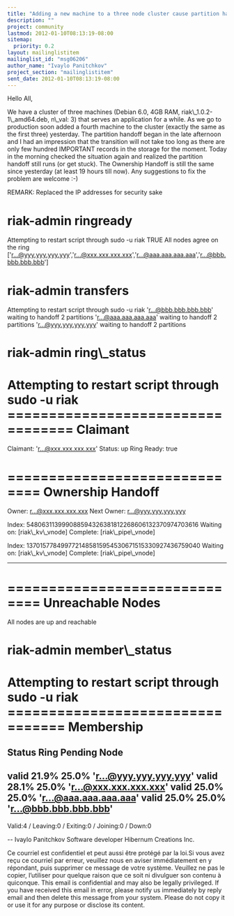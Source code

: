 ```yaml
---
title: "Adding a new machine to a three node cluster cause partition handoff	problems"
description: ""
project: community
lastmod: 2012-01-10T08:13:19-08:00
sitemap:
  priority: 0.2
layout: mailinglistitem
mailinglist_id: "msg06206"
author_name: "Ivaylo Panitchkov"
project_section: "mailinglistitem"
sent_date: 2012-01-10T08:13:19-08:00
---
```



Hello All,

We have a cluster of three machines (Debian 6.0, 4GB RAM, 
riak\\_1.0.2-1\\_amd64.deb, n\\_val: 3) that serves an application for a 
while. As we go to production soon added a fourth machine to the cluster 
(exactly the same as the first three) yesterday. The partition handoff 
began in the late afternoon and I had an impression that the transition 
will not take too long as there are only few hundred IMPORTANT records 
in the storage for the moment. Today in the morning checked the 
situation again and realized the partition handoff still runs (or get 
stuck). The Ownership Handoff is still the same since yesterday (at 
least 19 hours till now). Any suggestions to fix the problem are welcome :-)


REMARK: Replaced the IP addresses for security sake


# riak-admin ringready
Attempting to restart script through sudo -u riak
TRUE All nodes agree on the ring 
['r...@yyy.yyy.yyy.yyy','r...@xxx.xxx.xxx.xxx','r...@aaa.aaa.aaa.aaa','r...@bbb.bbb.bbb.bbb']

# riak-admin transfers
Attempting to restart script through sudo -u riak
'r...@bbb.bbb.bbb.bbb' waiting to handoff 2 partitions
'r...@aaa.aaa.aaa.aaa' waiting to handoff 2 partitions
'r...@yyy.yyy.yyy.yyy' waiting to handoff 2 partitions


# riak-admin ring\\_status
Attempting to restart script through sudo -u riak
================================== Claimant 
===================================

Claimant: 'r...@xxx.xxx.xxx.xxx'
Status: up
Ring Ready: true

============================== Ownership Handoff 
==============================

Owner: r...@xxx.xxx.xxx.xxx
Next Owner: r...@yyy.yyy.yyy.yyy

Index: 548063113999088594326381812268606132370974703616
Waiting on: [riak\\_kv\\_vnode]
Complete: [riak\\_pipe\\_vnode]

Index: 1370157784997721485815954530671515330927436759040
Waiting on: [riak\\_kv\\_vnode]
Complete: [riak\\_pipe\\_vnode]

-------------------------------------------------------------------------------

============================== Unreachable Nodes 
==============================

All nodes are up and reachable


# riak-admin member\\_status
Attempting to restart script through sudo -u riak
================================= Membership 
==================================

Status Ring Pending Node
-------------------------------------------------------------------------------
valid 21.9% 25.0% 'r...@yyy.yyy.yyy.yyy'
valid 28.1% 25.0% 'r...@xxx.xxx.xxx.xxx'
valid 25.0% 25.0% 'r...@aaa.aaa.aaa.aaa'
valid 25.0% 25.0% 'r...@bbb.bbb.bbb.bbb'
-------------------------------------------------------------------------------
Valid:4 / Leaving:0 / Exiting:0 / Joining:0 / Down:0


--
Ivaylo Panitchkov
Software developer
Hibernum Creations Inc.

Ce courriel est confidentiel et peut aussi être protégé par la loi.Si vous avez 
reçu ce courriel par erreur, veuillez nous en aviser immédiatement en y 
répondant, puis supprimer ce message de votre système. Veuillez ne pas le 
copier, l’utiliser pour quelque raison que ce soit ni divulguer son contenu à 
quiconque.
This email is confidential and may also be legally privileged. If you have 
received this email in error, please notify us immediately by reply email and 
then delete this message from your system. Please do not copy it or use it for 
any purpose or disclose its content.

